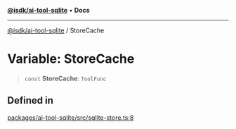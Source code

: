 [**@isdk/ai-tool-sqlite**](../README.md) • **Docs**

***

[@isdk/ai-tool-sqlite](../globals.md) / StoreCache

# Variable: StoreCache

> `const` **StoreCache**: `ToolFunc`

## Defined in

[packages/ai-tool-sqlite/src/sqlite-store.ts:8](https://github.com/isdk/ai-tool-sqlite.js/blob/b95338955c0b34d8ea5fcbcfae9ef5e8811a2248/src/sqlite-store.ts#L8)
